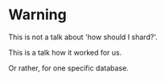 # Warning

<!-- %% svg-grid: plain -->

This is not a talk about 'how should I shard?'.

This is a talk how it worked for us.

<p class = 'hidden'>Or rather, for one specific database.
